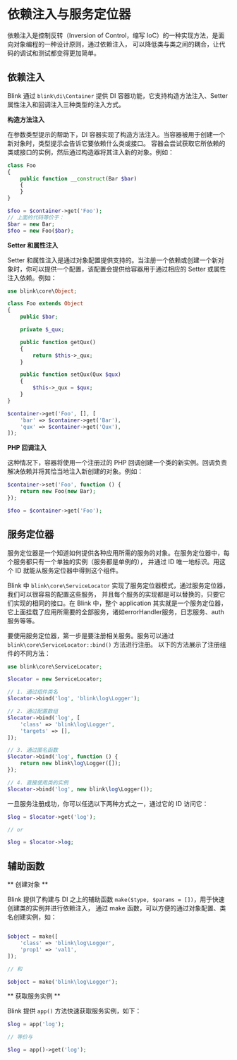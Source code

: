 依赖注入与服务定位器
================

依赖注入是控制反转（Inversion of Control，缩写 IoC）的一种实现方法，是面向对象编程的一种设计原则，通过依赖注入，
可以降低类与类之间的耦合，让代码的调试和测试都变得更加简单。

依赖注入
-------

Blink 通过 `blink\di\Container` 提供 DI 容器功能，它支持构造方法注入、Setter属性注入和回调注入三种类型的注入方式。


**构造方法注入**

在参数类型提示的帮助下，DI 容器实现了构造方法注入。当容器被用于创建一个新对象时，类型提示会告诉它要依赖什么类或接口。
容器会尝试获取它所依赖的类或接口的实例，然后通过构造器将其注入新的对象。例如：

```php
class Foo
{
    public function __construct(Bar $bar)
    {
    }
}

$foo = $container->get('Foo');
// 上面的代码等价于：
$bar = new Bar;
$foo = new Foo($bar);
```

**Setter 和属性注入**

Setter 和属性注入是通过对象配置提供支持的。当注册一个依赖或创建一个新对象时，你可以提供一个配置，该配置会提供给容器用于通过相应的
Setter 或属性注入依赖。例如：

```php
use blink\core\Object;

class Foo extends Object
{
    public $bar;

    private $_qux;

    public function getQux()
    {
        return $this->_qux;
    }

    public function setQux(Qux $qux)
    {
        $this->_qux = $qux;
    }
}

$container->get('Foo', [], [
    'bar' => $container->get('Bar'),
    'qux' => $container->get('Qux'),
]);

```

**PHP 回调注入**

这种情况下，容器将使用一个注册过的 PHP 回调创建一个类的新实例。回调负责解决依赖并将其恰当地注入新创建的对象。例如：

```php
$container->set('Foo', function () {
    return new Foo(new Bar);
});

$foo = $container->get('Foo');
```


服务定位器
---------

服务定位器是一个知道如何提供各种应用所需的服务的对象。在服务定位器中，每个服务都只有一个单独的实例（服务都是单例的），
并通过 ID 唯一地标识。用这个 ID 就能从服务定位器中得到这个组件。

Blink 中 `blink\core\ServiceLocator` 实现了服务定位器模式，通过服务定位器，我们可以很容易的配置这些服务，
并且每个服务的实现都是可以替换的，只要它们实现的相同的接口。在 Blink 中，整个 application 其实就是一个服务定位器，
它上面挂载了应用所需要的全部服务，诸如errorHandler服务，日志服务、auth服务等等。

要使用服务定位器，第一步是要注册相关服务。服务可以通过 `blink\core\ServiceLocator::bind()` 方法进行注册。
以下的方法展示了注册组件的不同方法：

```php
use blink\core\ServiceLocator;

$locator = new ServiceLocator;

// 1. 通过组件类名
$locator->bind('log', 'blink\log\Logger');

// 2. 通过配置数组
$locator->bind('log', [
    'class' => 'blink\log\Logger',
    'targets' => [],
]);

// 3. 通过匿名函数
$locator->bind('log', function () {
    return new blink\log\Logger([]);
});

// 4. 直接使用类的实例
$locator->bind('log', new blink\log\Logger());

```

一旦服务注册成功，你可以任选以下两种方式之一，通过它的 ID 访问它：

```php
$log = $locator->get('log');

// or

$log = $locator->log;
```

辅助函数
-------

** 创建对象 **

Blink 提供了构建与 DI 之上的辅助函数 `make($type, $params = [])`，用于快速创建类的实例并进行依赖注入，
通过 make 函数，可以方便的通过对象配置、类名创建实例，如：

```php

$object = make([
    'class' => 'blink\log\Logger',
    'prop1' => 'val1',
]);

// 和

$object = make('blink\log\Logger');

```

** 获取服务实例 **

Blink 提供 `app()` 方法快速获取服务实例，如下：

```php
$log = app('log');

// 等价与

$log = app()->get('log');

```
